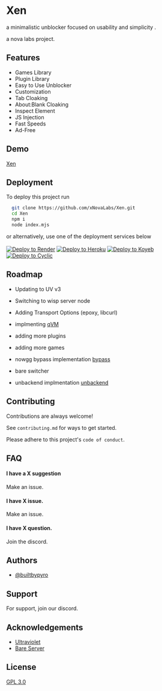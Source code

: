 
# Xen

a minimalistic unblocker focused on usability and simplicity                                         .                                        

a nova labs project.




## Features

- Games Library
- Plugin Library
- Easy to Use Unblocker
- Customization
- Tab Cloaking
- About:Blank Cloaking
- Inspect Element
- JS Injection
- Fast Speeds
- Ad-Free



## Demo

[Xen](https://xenub.com)


## Deployment

To deploy this project run

```bash
  git clone https://github.com/xNovaLabs/Xen.git
  cd Xen
  npm i
  node index.mjs
```

or alternatively, use one of the deployment services below
<br><br>
<a target="_blank" href="https://render.com/deploy?repo=https://github.com/xNovaLabs/xen"><img alt="Deploy to Render" src="https://binbashbanana.github.io/deploy-buttons/buttons/remade/render.svg"></a>
<a target="_blank" href="https://heroku.com/deploy/?template=https://github.com/xNovaLabs/xen"><img alt="Deploy to Heroku" src="https://binbashbanana.github.io/deploy-buttons/buttons/remade/heroku.svg"></a>
<a target="_blank" href="https://app.koyeb.com/deploy?type=git&repository=github.com/xNovaLabs/xen"><img alt="Deploy to Koyeb" src="https://binbashbanana.github.io/deploy-buttons/buttons/remade/koyeb.svg"></a>
<a target="_blank" href="https://app.cyclic.sh/api/app/deploy/xNovaLabs/xen"><img alt="Deploy to Cyclic" src="https://binbashbanana.github.io/deploy-buttons/buttons/remade/cyclic.svg"></a>


## Roadmap

- Updating to UV v3

- Switching to wisp server node

- Adding Transport Options (epoxy, libcurl)

- implmenting [qVM](https://github.com/xNovaLabs/qVM)

- adding more plugins

- adding more games

- nowgg bypass implementation [bypass](https://github.com/xNovaLabs/nowgg-bypass)

- bare switcher

- unbackend implmentation [unbackend](https://github.com/xNovaLabs/unbackend)


## Contributing

Contributions are always welcome!

See `contributing.md` for ways to get started.

Please adhere to this project's `code of conduct`.


## FAQ

#### I have a X suggestion

Make an issue.

#### I have X issue.

Make an issue.

#### I have X question.

Join the discord.


## Authors

- [@builtbypyro](https://www.github.com/builtbypyro)


## Support

For support, join our discord.


## Acknowledgements

 - [Ultraviolet](https://github.com/titaniumnetwork-dev/Ultraviolet)
 - [Bare Server](https://github.com/tomphttp/bare-server-node)


## License

[GPL 3.0](https://choosealicense.com/licenses/gpl-3.0)

